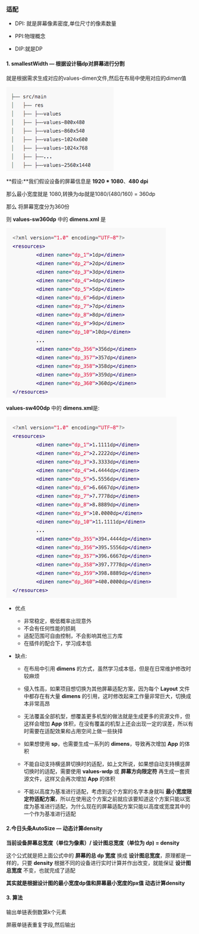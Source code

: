 ### 适配

- DPI:  就是屏幕像素密度,单位尺寸的像素数量

- PPI:物理概念
- DIP:就是DP

#### 1. smallestWidth  — 根据设计稿dp对屏幕进行分割 

就是根据需求生成对应的values-dimen文件,然后在布局中使用对应的dimen值

![image-20200722120300445](./typora-user-images/image-20200722120300445.png)

**假设:**我们假设设备的屏幕信息是 **1920 \* 1080**、**480 dpi**

那么最小宽度就是 1080,转换为dp就是1080/(480/160) = 360dp

那么 将屏幕宽度分为360份

则  **values-sw360dp** 中的 **dimens.xml** 是

![image-20200722121015347](./typora-user-images/image-20200722121015347.png)

**values-sw400dp** 中的 **dimens.xml**是:

![image-20200722121038872](./typora-user-images/image-20200722121038872.png)

- 优点
  - 非常稳定，极低概率出现意外
  - 不会有任何性能的损耗
  - 适配范围可自由控制，不会影响其他三方库
  - 在插件的配合下，学习成本低 

- 缺点:

  

  - 在布局中引用 **dimens** 的方式，虽然学习成本低，但是在日常维护修改时较麻烦

  - 侵入性高，如果项目想切换为其他屏幕适配方案，因为每个 **Layout** 文件中都存在有大量 **dimens** 的引用，这时修改起来工作量非常巨大，切换成本非常高昂

  - 无法覆盖全部机型，想覆盖更多机型的做法就是生成更多的资源文件，但这样会增加 **App** 体积，在没有覆盖的机型上还会出现一定的误差，所以有时需要在适配效果和占用空间上做一些抉择

  - 如果想使用 **sp**，也需要生成一系列的 **dimens**，导致再次增加 **App** 的体积

  - 不能自动支持横竖屏切换时的适配，如上文所说，如果想自动支持横竖屏切换时的适配，需要使用 **values-w<N>dp** 或 **屏幕方向限定符** 再生成一套资源文件，这样又会再次增加 **App** 的体积

  - 不能以高度为基准进行适配，考虑到这个方案的名字本身就叫 **最小宽度限定符适配方案**，所以在使用这个方案之前就应该要知道这个方案只能以宽度为基准进行适配，为什么现在的屏幕适配方案只能以高度或宽度其中的一个作为基准进行适配

    

    

    

    

#### 2.今日头条AutoSize   — 动态计算density

**当前设备屏幕总宽度（单位为像素）/  设计图总宽度（单位为 dp) = density**

这个公式就是把上面公式中的 **屏幕的总 dp 宽度** 换成 **设计图总宽度**，原理都是一样的，只要 **density** 根据不同的设备进行实时计算并作出改变，就能保证 **设计图总宽度** 不变，也就完成了适配





**其实就是根据设计图的最小宽度dp值和屏幕最小宽度的px值 动态计算density**





#### 3. 算法  

输出单链表倒数第k个元素

屏蔽单链表重复字段,然后输出





